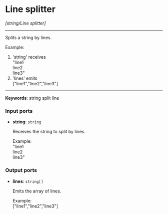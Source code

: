 # Line splitter

_[string/Line splitter]_

---

Splits a string by lines.  
  
Example:  
1. 'string' receives   
"line1  
line2  
line3"  
2. 'lines' emits  
["line1","line2","line3"]  
  

---

__Keywords__: string split line

### Input ports

* __string__: ` string `

    Receives the string to split by lines.  
      
    Example:  
    "line1  
    line2  
    line3"  

### Output ports

* __lines__: ` string[] `

    Emits the array of lines.  
      
    Example:  
    ["line1","line2","line3"]  

